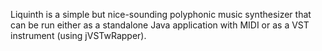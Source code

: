 Liquinth is a simple but nice-sounding polyphonic music synthesizer that can be run either as a standalone Java application with MIDI or as a VST instrument (using jVSTwRapper).